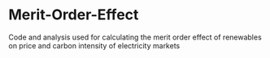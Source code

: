 # Merit-Order-Effect
 Code and analysis used for calculating the merit order effect of renewables on price and carbon intensity of electricity markets
